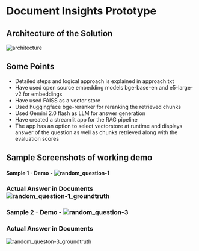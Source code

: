 # Document Insights Prototype

## Architecture of the Solution
![architecture](https://github.com/user-attachments/assets/3fbb59e2-7e25-4417-a061-979ae86c05c2)

## Some Points
- Detailed steps and logical approach is explained in approach.txt
- Have used open source embedding models bge-base-en and e5-large-v2 for embeddings
- Have used FAISS as a vector store
- Used huggingface bge-reranker for reranking the retrieved chunks
- Used Gemini 2.0 flash as LLM for answer generation
- Have created a streamlit app for the RAG pipeline
- The app has an option to select vectorstore at runtime and displays answer of the question as well as chunks retrieved along with the evaluation scores

## Sample Screenshots of working demo
#### Sample 1 - Demo - ![random_question-1](https://github.com/user-attachments/assets/b0699417-a4ce-4ea9-81ba-a694db25cc8e) 
### Actual Answer in Documents ![random_question-1_groundtruth](https://github.com/user-attachments/assets/c529edee-ffc6-4c70-957e-532f162bf009)

### Sample 2 - Demo - ![random_question-3](https://github.com/user-attachments/assets/ad60b762-97fa-4fb6-a94b-e43c29ef057f)
### Actual Answer in Documents 
![random_queston-3_groundtruth](https://github.com/user-attachments/assets/1430a8ad-cd50-42e4-94d0-6ff31a7cd71b)



